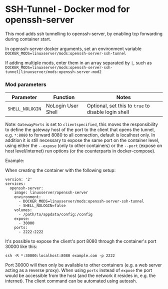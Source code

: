 # SSH-Tunnel - Docker mod for openssh-server

This mod adds ssh tunnelling to openssh-server, by enabling tcp forwarding during container start.

In openssh-server docker arguments, set an environment variable `DOCKER_MODS=linuxserver/mods:openssh-server-ssh-tunnel`

If adding multiple mods, enter them in an array separated by `|`, such as `DOCKER_MODS=linuxserver/mods:openssh-server-ssh-tunnel|linuxserver/mods:openssh-server-mod2`

### Mod parameters

| Parameter | Function | Notes |
| :----: | --- | --- |
| `SHELL_NOLOGIN` | NoLogin User Shell | Optional, set this to `true` to disable login shell |

Note: `GatewayPorts` is set to `clientspecified`, this moves the responsibility to define the gateway host of the port to the client that opens the tunnel, e.g. `*:8080` to forward 8080 to all connection, default is localhost only.
In addition it is still necessary to expose the same port on the container level, using either the `--expose` (only to other containers) or the `--port` (expose on host level/internet) run options (or the counterparts in docker-compose).

Example:

When creating the container with the following setup:
```
version: '2'
services:
  openssh-server:
    image: linuxserver/openssh-server
    environment:
      - DOCKER_MODS=linuxserver/mods:openssh-server-ssh-tunnel
      - SHELL_NOLOGIN=false
    volumes:
      - /path/to/appdata/config:/config
    expose:
      - 30000
    ports:
      - 2222:2222
```

It's possible to expose the client's port 8080 through the container's port 30000 like this:
```
ssh -R *:30000:localhost:8080 example.com -p 2222
```

Port 30000 will then only be available to other containers (e.g. a web server acting as a reverse proxy). When using `ports` instead of `expose` the port would be accessible from the host (and the network it resides in, e.g. the internet). The client command can be automated using autossh.
